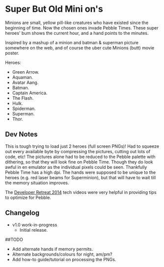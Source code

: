 Super But Old Mini on's
=======================
Minions are small, yellow pill-like creatures who have existed since the beginning of time. Now the chosen ones invade Pebble Times.
These super heroes' bum shows the current hour, and a hand points to the minutes.

Inspired by a mashup of a minion and batman & superman picture somewhere on the web, and of course the uber cute Minions (butt) movie poster.

Heroes:
* Green Arrow.
* Aquaman.
* Avatar Aang.
* Batman.
* Captain America.
* The Flash.
* Hulk.
* Spiderman.
* Superman.
* Thor.

## Dev Notes
This is tough trying to load just 2 heroes (full screen PNGs)! Had to squeeze out every available byte by compressing the pictures, cutting out lots of code, etc!
The pictures alone had to be reduced to the Pebble palette with dithering, so that they will look fine on Pebble Time. Though they do look awful in en emulator as the individual pixels could be seen. Thankfully Pebble Time has a high dpi.
The hands were supposed to be unique to the heroes (e.g. red laser beams for Superminion), but that will have to wait till the memory situation improves.

The [Developer Retreat 2014](http://developer.getpebble.com/community/events/developer-retreat-2014/) tech videos were very helpful in providing tips to optimize for Pebble.

## Changelog
* v1.0 work-in-progress
  * Initial release.
 
##TODO
* Add alternate hands if memory permits.
* Alternate backgrounds/colours for night, am/pm?
* Add how-to guide/tutorial on processing the PNGs.